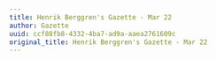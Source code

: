 ```yaml
---
title: Henrik Berggren's Gazette - Mar 22
author: Gazette
uuid: ccf88fb8-4332-4ba7-ad9a-aaea2761609c
original_title: Henrik Berggren's Gazette - Mar 22
---
```


